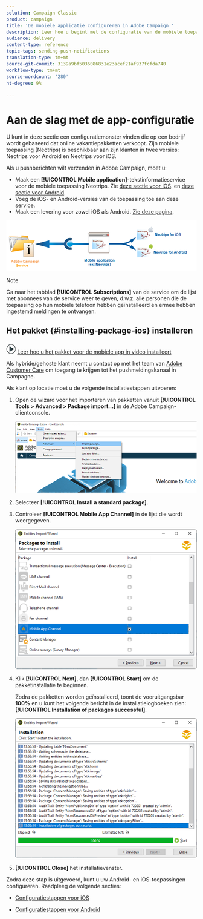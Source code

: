 ```yaml
---
solution: Campaign Classic
product: campaign
title: 'De mobiele applicatie configureren in Adobe Campaign '
description: Leer hoe u begint met de configuratie van de mobiele toepassing
audience: delivery
content-type: reference
topic-tags: sending-push-notifications
translation-type: tm+mt
source-git-commit: 3139a9bf5036086831e23acef21af937fcfda740
workflow-type: tm+mt
source-wordcount: '280'
ht-degree: 9%

---
```



# Aan de slag met de app-configuratie

U kunt in deze sectie een configuratiemonster vinden die op een bedrijf wordt gebaseerd dat online vakantiepakketten verkoopt. Zijn mobiele toepassing (Neotrips) is beschikbaar aan zijn klanten in twee versies: Neotrips voor Android en Neotrips voor iOS.

Als u pushberichten wilt verzenden in Adobe Campaign, moet u:

* Maak een **[!UICONTROL Mobile application]**-tekstinformatieservice voor de mobiele toepassing Neotrips. Zie [deze sectie voor iOS](../../delivery/using/configuring-the-mobile-application.md#configuring-ios-service). en [deze sectie voor Android](../../delivery/using/configuring-the-mobile-application-android.md#configuring-android-service).
* Voeg de iOS- en Android-versies van de toepassing toe aan deze service.
* Maak een levering voor zowel iOS als Android. [Zie deze pagina](../../delivery/using/creating-notifications.md).

![](assets/nmac_service_diagram.png)

>[!NOTE]
>
>Ga naar het tabblad **[!UICONTROL Subscriptions]** van de service om de lijst met abonnees van de service weer te geven, d.w.z. alle personen die de toepassing op hun mobiele telefoon hebben geïnstalleerd en ermee hebben ingestemd meldingen te ontvangen.

## Het pakket {#installing-package-ios} installeren

![](assets/do-not-localize/how-to-video.png) [Leer hoe u het pakket voor de mobiele app in video installeert](https://experienceleague.adobe.com/docs/campaign-classic-learn/tutorials/sending-messages/push-channel/installing-the-mobile-app-channel.html?lang=en#sending-messages)

Als hybride/gehoste klant neemt u contact op met het team van [Adobe Customer Care](https://helpx.adobe.com/enterprise/admin-guide.html/enterprise/using/support-for-experience-cloud.ug.html) om toegang te krijgen tot het pushmeldingskanaal in Campagne.

Als klant op locatie moet u de volgende installatiestappen uitvoeren:

1. Open de wizard voor het importeren van pakketten vanuit **[!UICONTROL Tools > Advanced > Package import...]** in de Adobe Campaign-clientconsole.

   ![](assets/package_ios.png)

1. Selecteer **[!UICONTROL Install a standard package]**.

1. Controleer **[!UICONTROL Mobile App Channel]** in de lijst die wordt weergegeven.

   ![](assets/package_ios_2.png)

1. Klik **[!UICONTROL Next]**, dan **[!UICONTROL Start]** om de pakketinstallatie te beginnen.

   Zodra de pakketten worden geïnstalleerd, toont de vooruitgangsbar **100%** en u kunt het volgende bericht in de installatielogboeken zien: **[!UICONTROL Installation of packages successful]**.

   ![](assets/package_ios_3.png)

1. **[!UICONTROL Close]** het installatievenster.

Zodra deze stap is uitgevoerd, kunt u uw Android- en iOS-toepassingen configureren.
Raadpleeg de volgende secties:

* [Configuratiestappen voor iOS](../../delivery/using/configuring-the-mobile-application.md)

* [Configuratiestappen voor Android](../../delivery/using/configuring-the-mobile-application-android.md)
